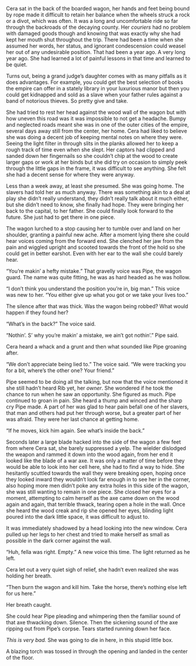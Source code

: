 Cera sat in the back of the boarded wagon, her hands and feet being bound by rope made it difficult to retain her balance when the wheels struck a rock or a divot, which was often. It was a long and uncomfortable ride so far through the backroads of the decaying county. Her *couriers* had no problem with damaged goods though and knowing that was exactly why she had kept her mouth shut throughout the trip. There had been a time when she assumed her words, her status, and ignorant condescension could weasel her out of any undesirable position. That had been a year ago. A very long year ago. She had learned a lot of painful lessons in that time and learned to be quiet.

Turns out, being a grand judge’s daughter comes with as many pitfalls as it does advantages. For example, you could get the best selection of books the empire can offer in a stately library in your luxurious manor but then you could get kidnapped and sold as a slave when your father rules against a band of notorious thieves. So pretty give and take. 

She had tried to rest her head against the wood wall of the wagon but with how uneven this road was it was impossible to not get a headache. Bumpy and neglected roads meant she was in one of the outer cities of the empire, several days away still from the center, her home. Cera had liked to believe she was doing a decent job of keeping mental notes on where they were. Seeing the light filter in through slits in the planks allowed her to keep a rough track of time even when she slept. Her captors had clipped and sanded down her fingernails so she couldn’t chip at the wood to create larger gaps or work at her binds but she did try on occasion to simply peek through the little gaps in the frame, it was difficult to see anything. She felt she had a decent sense for where they were anyway. 

Less than a week away, at least she presumed. She was going home. The slavers had told her as much anyway. There was something akin to a deal at play she didn’t really understand, they didn’t really talk about it much either, but she didn’t need to know, she finally had hope. They were bringing her back to the capital, to her father. She could finally look forward to the future. She just had to get there in one piece. 

The wagon lurched to a stop causing her to tumble over and land on her shoulder, granting a painful new ache. After a moment lying there she could hear voices coming from the forward end. She clenched her jaw from the pain and wiggled upright and scooted towards the front of the hold so she could get in better earshot. Even with her ear to the wall she could barely hear.

“You’re makin’ a hefty mistake.” That gravelly voice was Pipe, the wagon guard. The name was quite fitting, he was as hard headed as he was hollow. 

“I don’t think you understand the position you’re in, big man.” This voice was new to her. “You either give up what you got or we take your lives too.”

The silence after that was thick. Was the wagon being robbed? What would happen if they found her? 

“What’s in the back?” The voice said.

“Nothin’. S’ why you’re makin’ a mistake, we ain’t got nothin’.” Pipe said.

Cera heard a whack and a grunt and then what sounded like Pipe groaning after.

“We don’t appreciate being lied to.” The voice said. “We were tracking you for a bit, where’s the other one? Your friend.”

Pipe seemed to be doing all the talking, but now that the voice mentioned it she still hadn’t heard Rib yet, her *owner*. She wondered if he took the chance to run when he saw an opportunity. She figured as much.
Pipe continued to groan in pain. She heard a thump and winced and the sharp cry Pipe made. A part of her was glad to hear pain befall one of her slavers, that man and others had put her through worse, but a greater part of her was afraid. They were her last chance at getting home. 

“If he moves, kick him again. See what’s inside the back.”

Seconds later a large blade hacked into the side of the wagon a few feet from where Cera sat, she barely suppressed a yelp. The wielder dislodged the weapon and rammed it down into the wood again, from her end it looked like the blade of a war axe. It was only a matter of time before they would be able to look into her cell here, she had to find a way to hide. She hesitantly scuttled towards the wall they were breaking open, hoping once they looked inward they wouldn’t look far enough in to see her in the corner, also hoping more men didn’t poke any extra holes in this side of the wagon, she was still wanting to remain in one piece. She closed her eyes for a moment, attempting to calm herself as the axe came down on the wood again and again, that terrible thwack, tearing open a hole in the wall. Once she heard the wood creak and rip she opened her eyes, blinding light poured into the dark little space, it was difficult to adjust to.

It was immediately shadowed by a head looking into the new window. Cera pulled up her legs to her chest and tried to make herself as small as possible in the dark corner against the wall. 

“Huh, fella was right. Empty.” A new voice this time. The light returned as he left. 

Cera let out a very quiet sigh of relief, she hadn’t even realized she was holding her breath.

“Then burn the wagon and kill him. Take the horse, there’s nothing else left for us here.”

Her breath caught. 

She could hear Pipe pleading and whimpering then the familiar sound of that axe thwacking down. Silence. Then the sickening sound of the axe ripping out from Pipe’s corpse. Tears started running down her face. 

*This is very bad.* She was going to die in here, in this stupid little box. 

A blazing torch was tossed in through the opening and landed in the center of the floor.